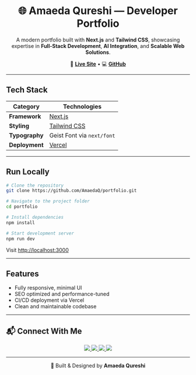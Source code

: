 
<h1 align="center">🌐 Amaeda Qureshi — Developer Portfolio</h1>

<p align="center">
A modern portfolio built with <b>Next.js</b> and <b>Tailwind CSS</b>, showcasing expertise in 
<b>Full-Stack Development</b>, <b>AI Integration</b>, and <b>Scalable Web Solutions</b>.
</p>

<p align="center">
  🔗 <a href="https://amaeda.vercel.app" target="_blank"><b>Live Site</b></a> • 
  💻 <a href="https://github.com/AmaedaQ" target="_blank"><b>GitHub</b></a>
</p>

---

##  Tech Stack

| Category | Technologies |
|-----------|--------------|
| **Framework** | [Next.js](https://nextjs.org) |
| **Styling** | [Tailwind CSS](https://tailwindcss.com) |
| **Typography** | Geist Font via `next/font` |
| **Deployment** | [Vercel](https://vercel.com) |

---

## Run Locally

```bash
# Clone the repository
git clone https://github.com/AmaedaQ/portfolio.git

# Navigate to the project folder
cd portfolio

# Install dependencies
npm install

# Start development server
npm run dev
````

Visit  [http://localhost:3000](http://localhost:3000)

---

##  Features

*  Fully responsive, minimal UI
*  SEO optimized and performance-tuned
*  CI/CD deployment via Vercel
*  Clean and maintainable codebase

---

## 📬 Connect With Me

<p align="center">
  <a href="https://amaeda.vercel.app" target="_blank">
    <img src="https://img.shields.io/badge/Portfolio-%2300C7B7.svg?style=for-the-badge&logo=vercel&logoColor=white" />
  </a>
  <a href="https://www.linkedin.com/in/amaeda-qureshi-305bb928a" target="_blank">
    <img src="https://img.shields.io/badge/LinkedIn-%230077B5.svg?style=for-the-badge&logo=linkedin&logoColor=white" />
  </a>
  <a href="https://github.com/AmaedaQ" target="_blank">
    <img src="https://img.shields.io/badge/GitHub-%23181717.svg?style=for-the-badge&logo=github&logoColor=white" />
  </a>
  <a href="mailto:amaedaqureshi@gmail.com">
    <img src="https://img.shields.io/badge/Email-%23D14836.svg?style=for-the-badge&logo=gmail&logoColor=white" />
  </a>
</p>

---

<p align="center">🚀 Built & Designed by <b>Amaeda Qureshi</b></p>
